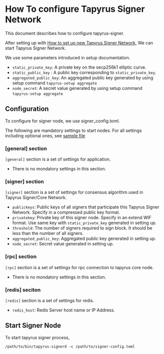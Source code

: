 # How To configure Tapyrus Signer Network

This document describes how to configure tapyrus-signer.

After setting up with [How to set up new Tapyrus Signer Network](./setup.md), We can start Tapyrus Signer Network.

We use some parameters introduced in setup documentation.

- `static_private_key`: A private key on the secp256k1 elliptic curve.
- `static_public_key` : A public key corresponding to `static_private_key`.
- `aggregated_public_key`: An aggregated public key generated by using setup command `tapyrus-setup aggregate`
- `node_secret`: A secret value generated by using setup command `tapyrus-setup aggregate`

## Configuration

To configure for signer node, we use signer_config.toml.

The following are mandatory settings to start nodes.
For all settings including optional ones, see [sample file](https://github.com/chaintope/tapyrus-signer/blob/master/tests/resources/signer_config_sample.toml)

### [general] section

`[general]` section is a set of settings for application.

- There is no mondatory settings in this section.

### [signer] section

`[signer]` section is a set of settings for consensus algorithm used in Tapyrus Signer/Core Network.

- `publickeys`: Public keys of all signers that participate this Tapyrus Signer Network. Specify in a compressed public key format.
- `privatekey`: Private key of this signer node. Specify in an extend WIF format. Use same key with `static_private_key` generated in setting up.
- `threshold`: The number of signers required to sign block. It should be less than the number of all signers.
- `aggregated_public_key`: Aggregated public key generated in setting up.
- `node_secret`: Secret value generated in setting up.

### [rpc] section

`[rpc]` section is a set of settings for rpc connection to tapyrus core node.

- There is no mondatory settings in this section.

### [redis] seciton

`[redis]` section is a set of settings for redis.

- `redis_host`: Redis Server host name or IP Address.

## Start Signer Node

To start tapyrus signer process,

```
/path/to/bin/tapyrus-signerd -c /path/to/signer-config.toml
```
